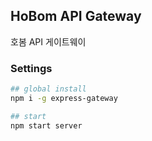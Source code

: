 ## HoBom API Gateway

호봄 API 게이트웨이

### Settings

```sh
## global install
npm i -g express-gateway

## start
npm start server
```
